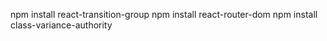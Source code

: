 

npm install react-transition-group
npm install react-router-dom
npm install class-variance-authority
